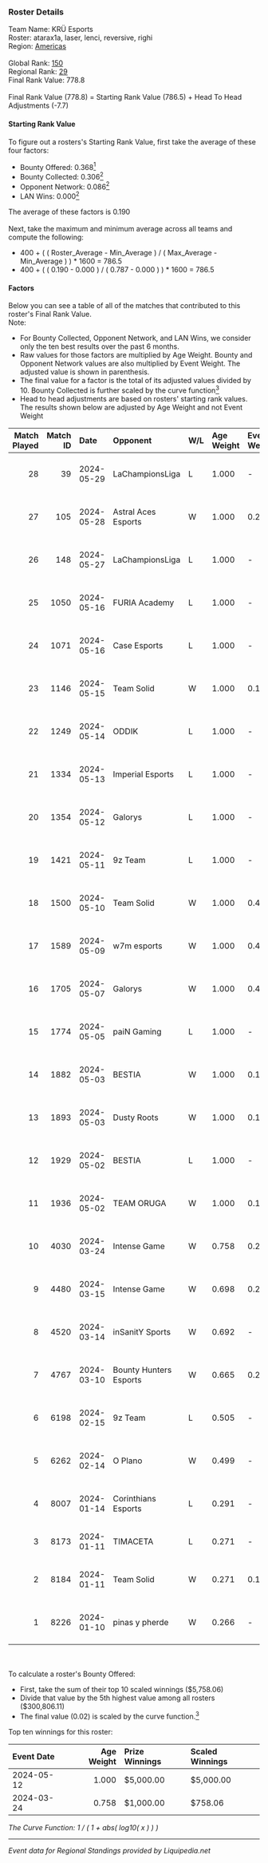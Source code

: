 ### Roster Details<br />
Team Name: KRÜ Esports<br />
Roster: atarax1a, laser, lenci, reversive, righi<br />
Region: [Americas]( ../standings_americas.md)<br />
<br />
Global Rank: [150](../standings_global.md)<br />
Regional Rank: [29]( ../standings_americas.md)<br />
Final Rank Value:  778.8<br />
<br />
Final Rank Value (778.8) = Starting Rank Value (786.5) + Head To Head Adjustments (-7.7)<br />

#### Starting Rank Value<br />
To figure out a rosters's Starting Rank Value, first take the average of these four factors:<br />
- Bounty Offered: 0.368[<sup>1</sup>](#table2)
- Bounty Collected: 0.306[<sup>2</sup>](#table1)
- Opponent Network: 0.086[<sup>2</sup>](#table1)
- LAN Wins: 0.000[<sup>2</sup>](#table1)

The average of these factors is 0.190<br />
<br />
Next, take the maximum and minimum average across all teams and compute the following:<br />
- 400 + ( ( Roster_Average - Min_Average ) / ( Max_Average - Min_Average ) ) * 1600 = 786.5
- 400 + ( ( 0.190 - 0.000 ) / ( 0.787 - 0.000 ) ) * 1600 = 786.5


#### Factors<br />
Below you can see a table of all of the matches that contributed to this roster's Final Rank Value.<br />
Note:<br />

- For Bounty Collected, Opponent Network, and LAN Wins, we consider only the ten best results over the past 6 months.
- Raw values for those factors are multiplied by Age Weight. Bounty and Opponent Network values are also multiplied by Event Weight. The adjusted value is shown in parenthesis.
- The final value for a factor is the total of its adjusted values divided by 10. Bounty Collected is further scaled by the curve function[<sup>3</sup>](#curveFunction)
- Head to head adjustments are based on rosters' starting rank values. The results shown below are adjusted by Age Weight and not Event Weight
<span id="table1"></span><br />


| Match Played | Match ID | Date       | Opponent               | W/L | Age Weight | Event Weight | Bounty Collected | Opponent Network | LAN Wins  | H2H Adj. | Roster                                     |
| -: | -: | :- | :- | :- | :- | :- | :- | :- | :- | -: | :- |
|           28 |       39 | 2024-05-29 | LaChampionsLiga        | L   | 1.000      | -            | -                | -                | -         |   -24.71 | atarax1a, laser, lenci, reversive, righi   |
|           27 |      105 | 2024-05-28 | Astral Aces Esports    | W   | 1.000      | 0.284        | 0.001 (0.000)    | -                | 0 (0.000) |     7.42 | atarax1a, laser, lenci, reversive, righi   |
|           26 |      148 | 2024-05-27 | LaChampionsLiga        | L   | 1.000      | -            | -                | -                | -         |   -25.63 | atarax1a, laser, lenci, reversive, righi   |
|           25 |     1050 | 2024-05-16 | FURIA Academy          | L   | 1.000      | -            | -                | -                | -         |   -23.80 | atarax1a, laser, lenci, reversive, righi   |
|           24 |     1071 | 2024-05-16 | Case Esports           | L   | 1.000      | -            | -                | -                | -         |   -15.34 | andrew, atarax1a, laser, lenci, reversive  |
|           23 |     1146 | 2024-05-15 | Team Solid             | W   | 1.000      | 0.143        | 0.062 (0.009)    | 0.334 (0.048)    | 0 (0.000) |    16.15 | atarax1a, laser, lenci, reversive, righi   |
|           22 |     1249 | 2024-05-14 | ODDIK                  | L   | 1.000      | -            | -                | -                | -         |   -11.78 | atarax1a, laser, lenci, reversive, righi   |
|           21 |     1334 | 2024-05-13 | Imperial Esports       | L   | 1.000      | -            | -                | -                | -         |    -1.31 | atarax1a, laser, lenci, reversive, righi   |
|           20 |     1354 | 2024-05-12 | Galorys                | L   | 1.000      | -            | -                | -                | -         |   -15.94 | atarax1a, laser, lenci, reversive, righi   |
|           19 |     1421 | 2024-05-11 | 9z Team                | L   | 1.000      | -            | -                | -                | -         |    -3.38 | atarax1a, laser, lenci, reversive, righi   |
|           18 |     1500 | 2024-05-10 | Team Solid             | W   | 1.000      | 0.435        | 0.062 (0.027)    | 0.334 (0.145)    | 0 (0.000) |    16.43 | atarax1a, laser, lenci, reversive, righi   |
|           17 |     1589 | 2024-05-09 | w7m esports            | W   | 1.000      | 0.435        | 0.003 (0.001)    | 0.274 (0.119)    | 0 (0.000) |    11.90 | atarax1a, laser, lenci, reversive, righi   |
|           16 |     1705 | 2024-05-07 | Galorys                | W   | 1.000      | 0.435        | 0.022 (0.010)    | 0.600 (0.261)    | 0 (0.000) |    16.81 | atarax1a, laser, lenci, reversive, righi   |
|           15 |     1774 | 2024-05-05 | paiN Gaming            | L   | 1.000      | -            | -                | -                | -         |    -0.63 | atarax1a, laser, lenci, reversive, righi   |
|           14 |     1882 | 2024-05-03 | BESTIA                 | W   | 1.000      | 0.143        | 0.026 (0.004)    | 0.500 (0.071)    | 0 (0.000) |    18.13 | atarax1a, laser, lenci, reversive, righi   |
|           13 |     1893 | 2024-05-03 | Dusty Roots            | W   | 1.000      | 0.143        | 0.003 (0.000)    | 0.425 (0.061)    | 0 (0.000) |    10.76 | atarax1a, laser, lenci, reversive, righi   |
|           12 |     1929 | 2024-05-02 | BESTIA                 | L   | 1.000      | -            | -                | -                | -         |   -12.68 | atarax1a, laser, lenci, reversive, righi   |
|           11 |     1936 | 2024-05-02 | TEAM ORUGA             | W   | 1.000      | 0.143        | -                | 0.094 (0.013)    | 0 (0.000) |     7.99 | atarax1a, laser, lenci, reversive, righi   |
|           10 |     4030 | 2024-03-24 | Intense Game           | W   | 0.758      | 0.262        | 0.003 (0.001)    | 0.334 (0.066)    | 0 (0.000) |     9.47 | atarax1a, laser, lenci, reversive, righi   |
|            9 |     4480 | 2024-03-15 | Intense Game           | W   | 0.698      | 0.262        | 0.003 (0.000)    | 0.334 (0.061)    | 0 (0.000) |     9.25 | atarax1a, laser, lenci, reversive, righi   |
|            8 |     4520 | 2024-03-14 | inSanitY Sports        | W   | 0.692      | -            | -                | -                | -         |     3.71 | atarax1a, laser, lenci, reversive, righi   |
|            7 |     4767 | 2024-03-10 | Bounty Hunters Esports | W   | 0.665      | 0.262        | -                | 0.102 (0.018)    | -         |     3.92 | atarax1a, laser, lenci, reversive, righi   |
|            6 |     6198 | 2024-02-15 | 9z Team                | L   | 0.505      | -            | -                | -                | -         |    -0.96 | atarax1a, laser, lenci, reversive, righi   |
|            5 |     6262 | 2024-02-14 | O Plano                | W   | 0.499      | -            | -                | -                | -         |     3.05 | atarax1a, laser, lenci, reversive, righi   |
|            4 |     8007 | 2024-01-14 | Corinthians Esports    | L   | 0.291      | -            | -                | -                | -         |    -6.53 | abr, Alisson, CutzMeretz, desh, Leomonster |
|            3 |     8173 | 2024-01-11 | TIMACETA               | L   | 0.271      | -            | -                | -                | -         |    -6.04 | beg0d, bnc, cerolzin, farias, leleo        |
|            2 |     8184 | 2024-01-11 | Team Solid             | W   | 0.271      | 0.143        | 0.062 (0.002)    | -                | -         |     5.16 | atarax1a, laser, lenci, reversive, righi   |
|            1 |     8226 | 2024-01-10 | pinas y pherde         | W   | 0.266      | -            | -                | -                | -         |     0.86 | dry, GpN, kos, Tron bem fofo, Wings        |

<br />
<span id="table2"></span><br />
To calculate a roster's Bounty Offered:<br />

- First, take the sum of their top 10 scaled winnings ($5,758.06)
- Divide that value by the 5th highest value among all rosters ($300,806.11)
- The final value (0.02) is scaled by the curve function.[<sup>3</sup>](#curveFunction)

Top ten winnings for this roster:<br />

| Event Date | Age Weight | Prize Winnings | Scaled Winnings |
| :- | -: | :- | :- |
| 2024-05-12 |      1.000 | $5,000.00      | $5,000.00       |
| 2024-03-24 |      0.758 | $1,000.00      | $758.06         |


<span id="curveFunction"></span>_The Curve Function: 1 / ( 1 + abs( log10( x ) ) )_<br />

---
_Event data for Regional Standings provided by Liquipedia.net_<br />
